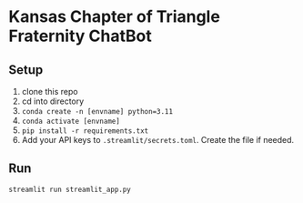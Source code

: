 # Kansas Chapter of Triangle Fraternity ChatBot
## Setup
1. clone this repo
1. cd into directory
1. `conda create -n [envname] python=3.11`
1. `conda activate [envname]`
1. `pip install -r requirements.txt`
1. Add your API keys to `.streamlit/secrets.toml`. Create the file if needed.

## Run
`streamlit run streamlit_app.py`
